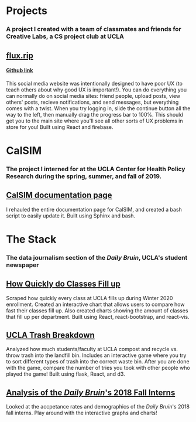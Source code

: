 # Projects

### A project I created with a team of classmates and friends for Creative Labs, a CS project club at UCLA

## [flux.rip](https://flux.rip)

#### [Github link](https://github.com/UCLA-Creative-Labs/flux/wiki)

This social media website was intentionally designed to have poor UX (to teach others about why good UX is important!). You can do everything you can normally do on social media sites: friend people, upload posts, view others' posts, recieve notifications, and send messages, but everything comes with a twist. When you try logging in, slide the continue button all the way to the left, then manually drag the progress bar to 100%. This should get you to the main site where you'll see all other sorts of UX problems in store for you! Built using React and firebase.

# CalSIM

### The project I interned for at the UCLA Center for Health Policy Research during the spring, summer, and fall of 2019.

## [CalSIM documentation page](https://calsim.bitbucket.io)

I rehauled the entire documentation page for CalSIM, and created a bash script to easily update it. Built using Sphinx and bash.

# The Stack

### The data journalism section of the _Daily Bruin_, UCLA's student newspaper

## [How Quickly do Classes Fill up](https://stack.dailybruin.com/2020/02/05/class-fill-ups/)

Scraped how quickly every class at UCLA fills up during Winter 2020 enrollment. Created an interactive chart that allows users to compare how fast their classes fill up. Also created charts showing the amount of classes that fill up per department. Built using React, react-bootstrap, and react-vis.

## [UCLA Trash Breakdown](https://stack.dailybruin.com/2019/06/07/waste-audits/)

Analyzed how much students/faculty at UCLA compost and recycle vs. throw trash into the landfill bin. Includes an interactive game where you try to sort different types of trash into the correct waste bin. After you are done with the game, compare the number of tries you took with other people who played the game! Built using flask, React, and d3.

## [Analysis of the _Daily Bruin_'s 2018 Fall Interns](https://stack.dailybruin.com/2018/12/10/2018db-recruitment/)

Looked at the accpetance rates and demographics of the _Daily Bruin_'s 2018 fall interns. Play around with the interactive graphs and charts!
